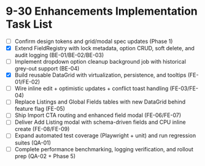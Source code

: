 # 9-30 Enhancements Implementation Task List

- [ ] Confirm design tokens and grid/modal spec updates (Phase 1)
- [x] Extend FieldRegistry with lock metadata, option CRUD, soft delete, and audit logging (BE-01/BE-02/BE-03)
- [ ] Implement dropdown option cleanup background job with historical grey-out support (BE-04)
- [x] Build reusable DataGrid with virtualization, persistence, and tooltips (FE-01/FE-02)
- [ ] Wire inline edit + optimistic updates + conflict toast handling (FE-03/FE-04)
- [ ] Replace Listings and Global Fields tables with new DataGrid behind feature flag (FE-05)
- [ ] Ship Import CTA routing and enhanced field modal (FE-06/FE-07)
- [ ] Deliver Add Listing modal with schema-driven fields and CPU inline create (FE-08/FE-09)
- [ ] Expand automated test coverage (Playwright + unit) and run regression suites (QA-01)
- [ ] Complete performance benchmarking, logging verification, and rollout prep (QA-02 + Phase 5)
